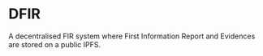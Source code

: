 # DFIR
A decentralised FIR system where First Information Report and Evidences are stored on a public IPFS.
